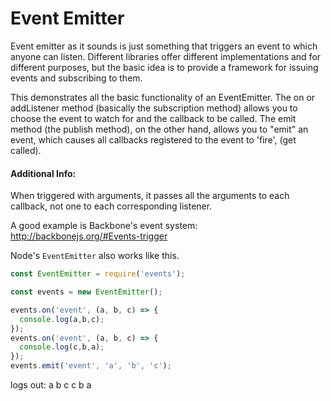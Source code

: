 # Event Emitter

Event emitter as it sounds is just something that triggers an event to which anyone can listen. Different libraries offer different implementations and for different purposes, but the basic idea is to provide a framework for issuing events and subscribing to them.

This demonstrates all the basic functionality of an EventEmitter. The on or addListener method (basically the subscription method) allows you to choose the event to watch for and the callback to be called. The emit method (the publish method), on the other hand, allows you to "emit" an event, which causes all callbacks registered to the event to 'fire', (get called).

#### Additional Info:

When triggered with arguments, it passes all the arguments to each callback, not one to each corresponding listener.

A good example is Backbone's event system:
http://backbonejs.org/#Events-trigger

Node's `EventEmitter` also works like this.

```javascript
const EventEmitter = require('events');

const events = new EventEmitter();

events.on('event', (a, b, c) => {
  console.log(a,b,c);
});
events.on('event', (a, b, c) => {
  console.log(c,b,a);
});
events.emit('event', 'a', 'b', 'c');
```

logs out:
a b c
c b a
